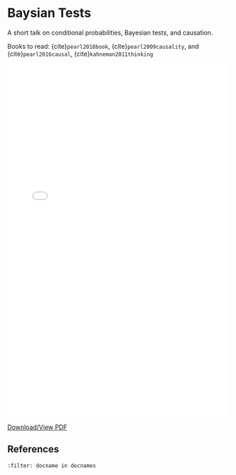 # Baysian Tests

A short talk on conditional probabilities, Bayesian tests, and causation.

Books to read: {cite}`pearl2018book`, {cite}`pearl2009causality`, 
and {cite}`pearl2016causal`, {cite}`kahneman2011thinking`

<embed src="../_static/bayesian-tests.pdf" type="application/pdf" width="100%" height="800px" />

[Download/View PDF](../_static/25-physics-roadmap.pdf)

## References

```{bibliography}
:filter: docname in docnames
```

<div style="margin-bottom: 100px;"></div>
